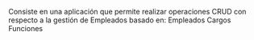 Consiste en una aplicación que permite realizar operaciones CRUD con respecto a la gestión de Empleados basado en:
Empleados
Cargos
Funciones
